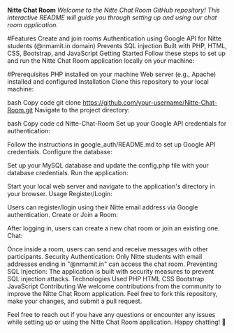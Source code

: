 **Nitte Chat Room**
*Welcome to the Nitte Chat Room GitHub repository! This interactive README will guide you through setting up and using our chat room application.*

#Features
Create and join rooms
Authentication using Google API for Nitte students (@nmamit.in domain)
Prevents SQL injection
Built with PHP, HTML, CSS, Bootstrap, and JavaScript
Getting Started
Follow these steps to set up and run the Nitte Chat Room application locally on your machine:

#Prerequisites
PHP installed on your machine
Web server (e.g., Apache) installed and configured
Installation
Clone this repository to your local machine:

bash
Copy code
git clone https://github.com/your-username/Nitte-Chat-Room.git
Navigate to the project directory:

bash
Copy code
cd Nitte-Chat-Room
Set up your Google API credentials for authentication:

Follow the instructions in google_auth/README.md to set up Google API credentials.
Configure the database:

Set up your MySQL database and update the config.php file with your database credentials.
Run the application:

Start your local web server and navigate to the application's directory in your browser.
Usage
Register/Login:

Users can register/login using their Nitte email address via Google authentication.
Create or Join a Room:

After logging in, users can create a new chat room or join an existing one.
Chat:

Once inside a room, users can send and receive messages with other participants.
Security
Authentication: Only Nitte students with email addresses ending in "@nmamit.in" can access the chat room.
Preventing SQL Injection: The application is built with security measures to prevent SQL injection attacks.
Technologies Used
PHP
HTML
CSS
Bootstrap
JavaScript
Contributing
We welcome contributions from the community to improve the Nitte Chat Room application. Feel free to fork this repository, make your changes, and submit a pull request.




Feel free to reach out if you have any questions or encounter any issues while setting up or using the Nitte Chat Room application. Happy chatting! 🎉





